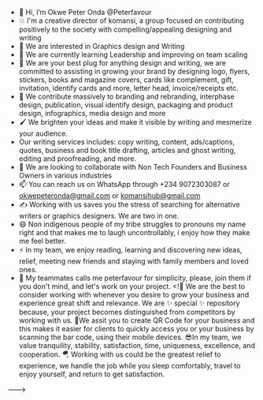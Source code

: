 - 👋 Hi, I’m Okwe Peter Onda @Peterfavour
- 💥 I'm a creative director of komansi, a group focused on contributing positively to the society with compelling/appealing designing and writing
- 👀 We are interested in Graphics design and Writing
- 🌱 We are currently learning Leadership and improving on team scaling
- 🔌 We are your best plug for anything design and writing, we are committed to assisting in growing your brand by designing logo, flyers, stickers, books and magazine covers, cards like complement, gift, invitation, identify cards and more, letter head, invoice/receipts etc.
- 🔋 We contribute massively to branding and rebranding, interphase design, publication, visual identify design, packaging and product design, infographics, media design and more
- 🖌️ We brighten your ideas and make it visible by writing and mesmerize your audience.
- Our writing services includes: copy writing, content, ads/captions, quotes, business and book title drafting, articles and ghost writing, editing and proofreading, and more.
- 💞️ We are looking to collaborate with Non Tech Founders and Business Owners in various industries
- 📫 You can reach us on WhatsApp through +234 9072303087 or okwepeteronda@gmail.com or komansihub@gmail.com
- ✍️ Working with us saves you the stress of searching for alternative writers or graphics designers. We are two in one.
- 😄 Non indigenous people of my tribe struggles to pronouns my name right and that makes me to laugh uncontrollably, i enjoy how they make me feel better.
- ⚡ In my team, we enjoy reading, learning and discovering new ideas, relief, meeting new friends and staying with family members and loved ones.
- 🤣 My teammates calls me peterfavour for simplicity, please, join them if you don't mind, and let's work on your project.
<!🗼 We are the best to consider working with whenever you desire to grow your business and experience great shift and relevance.
  We are ✨ special ✨ repository because, your project becomes distinguished from competitors by working with us.
  📱We assit you to create QR Code for your business and this makes it easier for clients to quickly access you or your business by scanning the bar code, using their mobile devices.
  😎In my team, we value tranquility, stability, satisfaction, time, uniqueness, excellence, and cooperation.
  🪂 Working with us could be the greatest relief to experience, we handle the job while you sleep comfortably, travel to enjoy yourself, and return to get satisfaction.

--->
